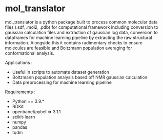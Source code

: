# mol_translator

mol_translator is a python package built to process common molecular data files (.sdf, .mol2, .pdb) for computational framework including conversion to gaussian calculation files and extraction of gaussian log data, conversion to dataframes for machine learning pipeline by extracting the raw structural information. Alongside this it contains rudimentary checks to ensure molecules are feasible and Boltzmann population averaging for conformational analysis.

Applications :
  - Useful in scripts to automate dataset generation
  - Boltzmann population analysis based off NMR gaussian calculation
  - Data preprocessing for machine learning pipeline


Requirements :
  - Python == 3.9.*
  - RDKit
  - openbabel/pybel => 3.1.1
  - scikit-learn
  - numpy
  - pandas
  - tqdm